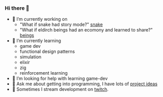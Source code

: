 ### Hi there 👋

- 🔭 I’m currently working on
  - "What if snake had story mode?" [snake](https://github.com/joedaws/snake)
  - "What if eldirch beings had an ecomony and learned to share?" [beings](https://github.com/joedaws/beings)
- 🌱 I’m currently learning 
  - game dev
  - functional design patterns
  - simulation
  - elixir
  - zig
  - reinforcement learning
- 🤔 I’m looking for help with learning game-dev
- 💬 Ask me about getting into programming, I have lots of [project ideas](https://joedaws.github.io/projects/project_generator.html)
- 👀 Sometimes I stream development on [twitch](https://www.twitch.tv/wolajo).

<!--
**joedaws/joedaws** is a ✨ _special_ ✨ repository because its `README.md` (this file) appears on your GitHub profile.

Here are some ideas to get you started:



- 📫 How to reach me: ...
- 😄 Pronouns: ...
- ⚡ Fun fact: ...
-->
